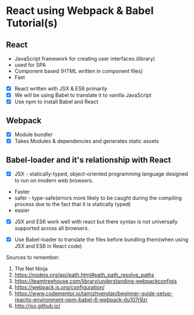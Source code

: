 # React using Webpack & Babel Tutorial(s)

## React
- JavaScript framework for creating user interfaces.(library)
- used for SPA
- Component based (HTML written in component files)
- Fast

- [x] React written with JSX & ES6 primarily
- [x] We will be using Babel to translate it to vanilla JavaScript
- [x] Use npm to install Babel and React

## Webpack
- [x] Module bundler
- [x] Takes Modules & dependencies and generates static assets

## Babel-loader and it's relationship with React
- [x] JSX - statically-typed, object-oriented programming language designed to run on modern web browsers.
* Faster
* safer - type-safe(errors more likely to be caught during the compiling process due to the fact that it is statically typed)
* easier
- [x] JSX and ES6 work well with react but there syntax is not universally supported across all browsers.
- [x] Use Babel-loader to translate the files before bundling them(when using JSX and ES6 in React code)


Sources to remember:
1. The Net Ninja
2. https://nodejs.org/api/path.html#path_path_resolve_paths
3. https://teamtreehouse.com/library/understanding-webpackconfigjs
4. https://webpack.js.org/configuration/
5. https://www.codementor.io/tamizhvendan/beginner-guide-setup-reactjs-environment-npm-babel-6-webpack-du107r9zr
6. http://jsx.github.io/

